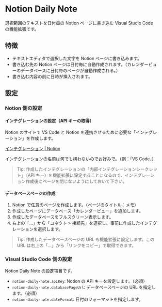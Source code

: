 # Notion Daily Note

選択範囲のテキストを日付毎の Notion ページに書き込む Visual Studio Code の機能拡張です。

## 特徴

- テキストエディタで選択した文字を Notion ページに書き込みます。
- 書き込む先の Notion ページは日付毎に自動作成されます。（カレンダービューのデータベースに日付毎のページが自動作成される。）
- 書き込む内容の前に日時が挿入されます。

## 設定

### Notion 側の設定

#### インテグレーションの設定（API キーの取得）

Notion のサイトで VS Code と Notion を連携させるために必要な「インテグレーション」を作成します。

[インテグレーション | Notion](https://www.notion.so/profile/integrations)

インテグレーションの名前は何でも構わないのでお好みで。（例：「VS Code」）

> Tip: 作成したインテグレーションの「内部インテグレーションシークレット」（API キー）を機能拡張に設定することになるので、インテグレーション作成後にページを閉じないようにしておいて下さい。

#### データベースページの作成

1. Notion で任意のページを作成します。（ページのタイトル：メモ）
2. 作成したページにデータベース「カレンダービュー」を追加します。
3. 作成したデータベースをフルスクリーン表示します。
4. 右上の「…」から「コネクト > 接続先」を選択し、事前に作成したインテグレーションを選択します。

> Tip: 作成したデータベースページの URL も機能拡張に設定します。この URL は右上の「…」から「リンクをコピー」で取得できます。

### Visual Studio Code 側の設定

Notion Daily Note の設定項目です。

- `notion-daily-note.apiKey`: Notion の API キーを設定します。（必須）
- `notion-daily-note.databasePageUrl`: データベースページの URL を指定します。（必須）
- `notion-daily-note.dateFormat`: 日付のフォーマットを指定します。
